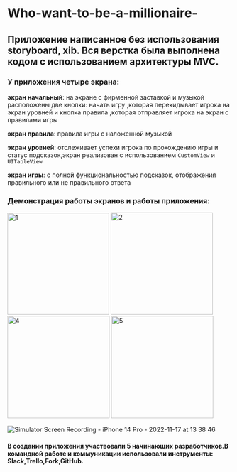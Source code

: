 # Who-want-to-be-a-millionaire-

## Приложение написанное без использования storyboard, xib. Вся верстка была выполнена кодом c использованием архитектуры MVC.

### У приложения четыре экрана:

**экран начальный**: на экране с фирменной заставкой и музыкой расположены две кнопки: начать игру ,которая перекидывает игрока на экран уровней и кнопка правила  ,которая отправляет игрока на экран с правилами игры

**экран правила**: правила игры с наложенной музыкой

**экран уровней**: отслеживает успехи игрока по прохождению игры и статус подсказок,экран реализован с использованием ```CustomView``` и ```UITableView```

**экран игры**: с полной функциональностью подсказок, отображения правильного или не правильного ответа

### Демонстрация работы экранов и работы приложения:

<img width="229" alt="1" src="https://user-images.githubusercontent.com/110721351/202409291-9edf65fe-c7e4-4064-873e-af7b1c8b9956.png"> <img width="230" alt="2" src="https://user-images.githubusercontent.com/110721351/202409325-69f4d522-ef75-4e06-8ac2-7ed03a8d3b90.png">
<img width="230" alt="4" src="https://user-images.githubusercontent.com/110721351/202409453-5a56a662-a837-4490-8944-4d13f0a79916.png">
<img width="230" alt="5" src="https://user-images.githubusercontent.com/110721351/202409785-11a43d94-6615-4726-8196-ec132632f94d.png">

![Simulator Screen Recording - iPhone 14 Pro - 2022-11-17 at 13 38 46](https://user-images.githubusercontent.com/110721351/202414378-cef9fc7e-bf89-40dc-a187-7133fc3beada.gif)

#### В создании приложения участвовали 5 начинающих разработчиков.В командной работе и коммуникации использовали инструменты: Slack,Trello,Fork,GitHub.












